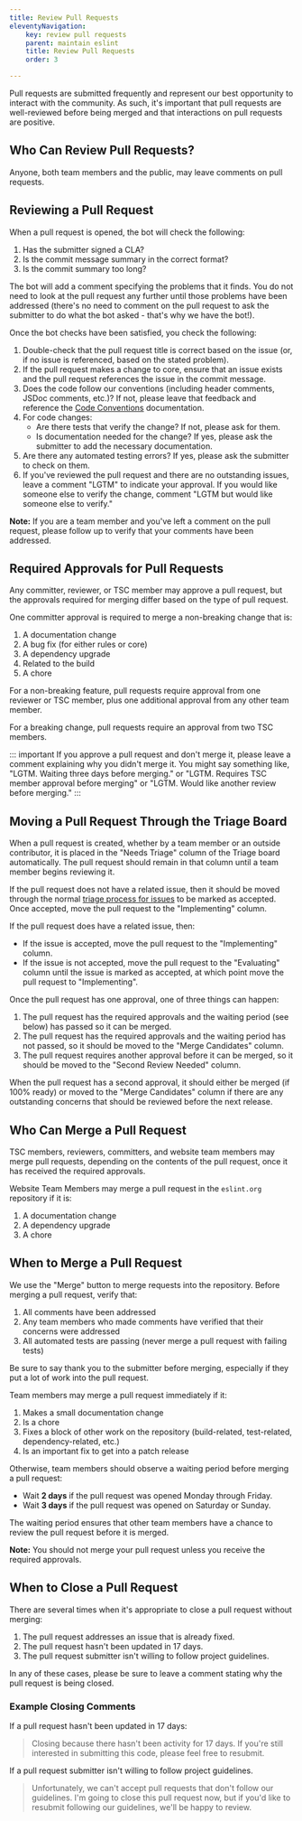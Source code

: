 ```yaml
---
title: Review Pull Requests
eleventyNavigation:
    key: review pull requests
    parent: maintain eslint
    title: Review Pull Requests
    order: 3

---
```


Pull requests are submitted frequently and represent our best opportunity to interact with the community. As such, it's important that pull requests are well-reviewed before being merged and that interactions on pull requests are positive.

## Who Can Review Pull Requests?

Anyone, both team members and the public, may leave comments on pull requests.

## Reviewing a Pull Request

When a pull request is opened, the bot will check the following:

1. Has the submitter signed a CLA?
1. Is the commit message summary in the correct format?
1. Is the commit summary too long?

The bot will add a comment specifying the problems that it finds. You do not need to look at the pull request any further until those problems have been addressed (there's no need to comment on the pull request to ask the submitter to do what the bot asked - that's why we have the bot!).

Once the bot checks have been satisfied, you check the following:

1. Double-check that the pull request title is correct based on the issue (or, if no issue is referenced, based on the stated problem).
1. If the pull request makes a change to core, ensure that an issue exists and the pull request references the issue in the commit message.
1. Does the code follow our conventions (including header comments, JSDoc comments, etc.)? If not, please leave that feedback and reference the [Code Conventions](../contribute/code-conventions) documentation.
1. For code changes:
    * Are there tests that verify the change? If not, please ask for them.
    * Is documentation needed for the change? If yes, please ask the submitter to add the necessary documentation.
1. Are there any automated testing errors? If yes, please ask the submitter to check on them.
1. If you've reviewed the pull request and there are no outstanding issues, leave a comment "LGTM" to indicate your approval. If you would like someone else to verify the change, comment "LGTM but would like someone else to verify."

**Note:** If you are a team member and you've left a comment on the pull request, please follow up to verify that your comments have been addressed.

## Required Approvals for Pull Requests

Any committer, reviewer, or TSC member may approve a pull request, but the approvals required for merging differ based on the type of pull request.

One committer approval is required to merge a non-breaking change that is:

1. A documentation change
1. A bug fix (for either rules or core)
1. A dependency upgrade
1. Related to the build
1. A chore

For a non-breaking feature, pull requests require approval from one reviewer or TSC member, plus one additional approval from any other team member.

For a breaking change, pull requests require an approval from two TSC members.

::: important
If you approve a pull request and don't merge it, please leave a comment explaining why you didn't merge it. You might say something like, "LGTM. Waiting three days before merging." or "LGTM. Requires TSC member approval before merging" or "LGTM. Would like another review before merging."
:::

## Moving a Pull Request Through the Triage Board

When a pull request is created, whether by a team member or an outside contributor, it is placed in the "Needs Triage" column of the Triage board automatically. The pull request should remain in that column until a team member begins reviewing it.

If the pull request does not have a related issue, then it should be moved through the normal [triage process for issues](./manage-issues) to be marked as accepted. Once accepted, move the pull request to the "Implementing" column.

If the pull request does have a related issue, then:

* If the issue is accepted, move the pull request to the "Implementing" column.
* If the issue is not accepted, move the pull request to the "Evaluating" column until the issue is marked as accepted, at which point move the pull request to "Implementing".

Once the pull request has one approval, one of three things can happen:

1. The pull request has the required approvals and the waiting period (see below) has passed so it can be merged.
1. The pull request has the required approvals and the waiting period has not passed, so it should be moved to the "Merge Candidates" column.
1. The pull request requires another approval before it can be merged, so it should be moved to the "Second Review Needed" column.

When the pull request has a second approval, it should either be merged (if 100% ready) or moved to the "Merge Candidates" column if there are any outstanding concerns that should be reviewed before the next release.

## Who Can Merge a Pull Request

TSC members, reviewers, committers, and website team members may merge pull requests, depending on the contents of the pull request, once it has received the required approvals.

Website Team Members may merge a pull request in the `eslint.org` repository if it is:

1. A documentation change
1. A dependency upgrade
1. A chore

## When to Merge a Pull Request

We use the "Merge" button to merge requests into the repository. Before merging a pull request, verify that:

1. All comments have been addressed
1. Any team members who made comments have verified that their concerns were addressed
1. All automated tests are passing (never merge a pull request with failing tests)

Be sure to say thank you to the submitter before merging, especially if they put a lot of work into the pull request.

Team members may merge a pull request immediately if it:

1. Makes a small documentation change
1. Is a chore
1. Fixes a block of other work on the repository (build-related, test-related, dependency-related, etc.)
1. Is an important fix to get into a patch release

Otherwise, team members should observe a waiting period before merging a pull request:

* Wait **2 days** if the pull request was opened Monday through Friday.
* Wait **3 days** if the pull request was opened on Saturday or Sunday.

The waiting period ensures that other team members have a chance to review the pull request before it is merged.

**Note:** You should not merge your pull request unless you receive the required approvals.

## When to Close a Pull Request

There are several times when it's appropriate to close a pull request without merging:

1. The pull request addresses an issue that is already fixed.
1. The pull request hasn't been updated in 17 days.
1. The pull request submitter isn't willing to follow project guidelines.

In any of these cases, please be sure to leave a comment stating why the pull request is being closed.

### Example Closing Comments

If a pull request hasn't been updated in 17 days:

> Closing because there hasn't been activity for 17 days. If you're still interested in submitting this code, please feel free to resubmit.

If a pull request submitter isn't willing to follow project guidelines.

> Unfortunately, we can't accept pull requests that don't follow our guidelines. I'm going to close this pull request now, but if you'd like to resubmit following our guidelines, we'll be happy to review.
